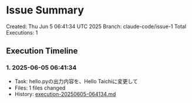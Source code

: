 # Issue Summary

Created: Thu Jun  5 06:41:34 UTC 2025
Branch: claude-code/issue-1
Total Executions: 1

## Execution Timeline

### 1. 2025-06-05 06:41:34
- Task: hello.pyの出力内容を、Hello Taichiに変更して
- Files: 1 files changed
- History: [execution-20250605-064134.md](./history/execution-20250605-064134.md)
